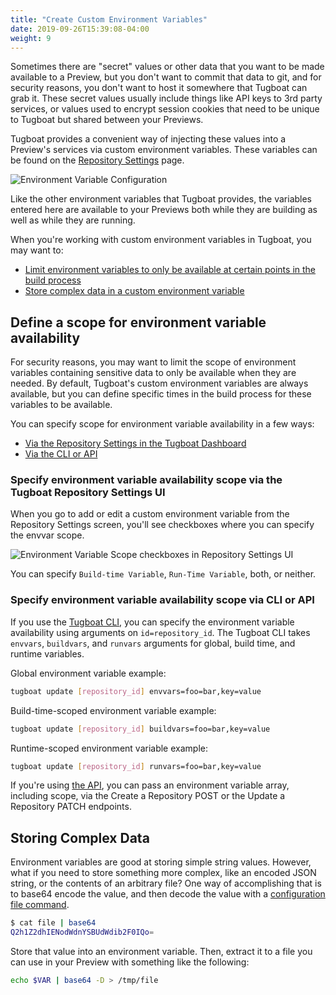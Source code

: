 ```yaml
---
title: "Create Custom Environment Variables"
date: 2019-09-26T15:39:08-04:00
weight: 9
---
```


Sometimes there are "secret" values or other data that you want to be made available to a Preview, but you don't want to
commit that data to git, and for security reasons, you don't want to host it somewhere that Tugboat can grab it. These
secret values usually include things like API keys to 3rd party services, or values used to encrypt session cookies that
need to be unique to Tugboat but shared between your Previews.

Tugboat provides a convenient way of injecting these values into a Preview's services via custom environment variables.
These variables can be found on the
[Repository Settings](/setting-up-tugboat/select-repo-settings/#change-repository-settings) page.

![Environment Variable Configuration](/_images/envvars-config.png)

Like the other environment variables that Tugboat provides, the variables entered here are available to your Previews
both while they are building as well as while they are running.

When you're working with custom environment variables in Tugboat, you may want to:

- [Limit environment variables to only be available at certain points in the build process](#define-a-scope-for-environment-variable-availability)
- [Store complex data in a custom environment variable](#storing-complex-data)

## Define a scope for environment variable availability

For security reasons, you may want to limit the scope of environment variables containing sensitive data to only be
available when they are needed. By default, Tugboat's custom environment variables are always available, but you can
define specific times in the build process for these variables to be available.

You can specify scope for environment variable availability in a few ways:

- [Via the Repository Settings in the Tugboat Dashboard](#specify-environment-variable-availability-scope-via-the-tugboat-repository-settings-ui)
- [Via the CLI or API](#specify-environment-variable-availability-scope-via-cli-or-api)

### Specify environment variable availability scope via the Tugboat Repository Settings UI

When you go to add or edit a custom environment variable from the Repository Settings screen, you'll see checkboxes
where you can specify the envvar scope.

![Environment Variable Scope checkboxes in Repository Settings UI](/_images/environment-variable-scope-in-ui.png)

You can specify `Build-time Variable`, `Run-Time Variable`, both, or neither.

### Specify environment variable availability scope via CLI or API

If you use the [Tugboat CLI](/tugboat-cli), you can specify the environment variable availability using arguments on
`id=repository_id`. The Tugboat CLI takes `envvars`, `buildvars`, and `runvars` arguments for global, build time, and
runtime variables.

Global environment variable example:

```sh
tugboat update [repository_id] envvars=foo=bar,key=value
```

Build-time-scoped environment variable example:

```sh
tugboat update [repository_id] buildvars=foo=bar,key=value
```

Runtime-scoped environment variable example:

```sh
tugboat update [repository_id] runvars=foo=bar,key=value
```

If you're using [the API](https://api.tugboatqa.com/), you can pass an environment variable array, including scope, via
the Create a Repository POST or the Update a Repository PATCH endpoints.

## Storing Complex Data

Environment variables are good at storing simple string values. However, what if you need to store something more
complex, like an encoded JSON string, or the contents of an arbitrary file? One way of accomplishing that is to base64
encode the value, and then decode the value with a
[configuration file command](/reference/tugboat-configuration/#commands).

```sh
$ cat file | base64
Q2h1Z2dhIENodWdnYSBUdWdib2F0IQo=
```

Store that value into an environment variable. Then, extract it to a file you can use in your Preview with something
like the following:

```sh
echo $VAR | base64 -D > /tmp/file
```
